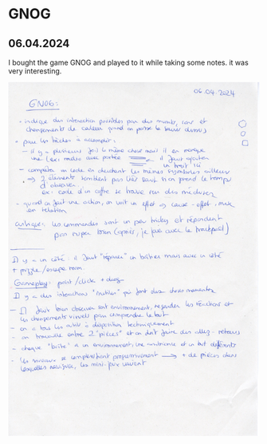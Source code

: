 # GNOG

## 06.04.2024

I bought the game GNOG and played to it while taking some notes. it was very interesting.

![](images/20240406/gnog_notes.jpeg)

